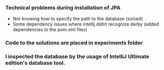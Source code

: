 
### Technical problems during installation of JPA
- Not knowing how to specify the path to the database (solved)
- Some dependency issues where intellij didnt recognize derby (added dependencies to the pom.xml files)

### Code to the solutions are placed in experiments folder

### I inspected the database by the usage of IntelliJ Ultimate edition's database tool.
